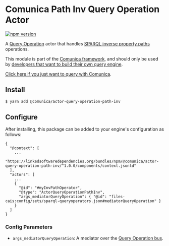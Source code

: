 # Comunica Path Inv Query Operation Actor

[![npm version](https://badge.fury.io/js/%40comunica%2Factor-query-operation-path-inv.svg)](https://www.npmjs.com/package/@comunica/actor-query-operation-path-inv)

A [Query Operation](https://github.com/comunica/comunica/tree/master/packages/bus-query-operation) actor that handles [SPARQL inverse property paths](https://www.w3.org/TR/sparql11-query/#propertypaths) operations.

This module is part of the [Comunica framework](https://github.com/comunica/comunica),
and should only be used by [developers that want to build their own query engine](https://comunica.dev/docs/modify/).

[Click here if you just want to query with Comunica](https://comunica.dev/docs/query/).

## Install

```bash
$ yarn add @comunica/actor-query-operation-path-inv
```

## Configure

After installing, this package can be added to your engine's configuration as follows:
```text
{
  "@context": [
    ...
    "https://linkedsoftwaredependencies.org/bundles/npm/@comunica/actor-query-operation-path-inv/^1.0.0/components/context.jsonld"  
  ],
  "actors": [
    ...
    {
      "@id": "#myInvPathOperator",
      "@type": "ActorQueryOperationPathInv",
      "args_mediatorQueryOperation": { "@id": "files-cais:config/sets/sparql-queryoperators.json#mediatorQueryOperation" }
    }
  ]
}
```

### Config Parameters

* `args_mediatorQueryOperation`: A mediator over the [Query Operation bus](https://github.com/comunica/comunica/tree/master/packages/bus-query-operation).
